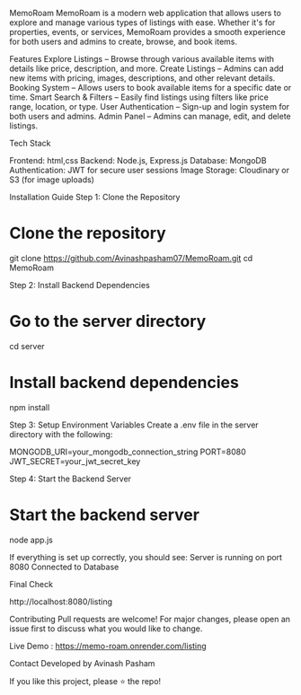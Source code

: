 MemoRoam
MemoRoam is a modern web application that allows users to explore and manage various types of listings with ease.
Whether it's for properties, events, or services, MemoRoam provides a smooth experience for both users and admins to create, browse, and book items.

Features
Explore Listings – Browse through various available items with details like price, description, and more.
Create Listings – Admins can add new items with pricing, images, descriptions, and other relevant details.
Booking System – Allows users to book available items for a specific date or time.
Smart Search & Filters – Easily find listings using filters like price range, location, or type.
User Authentication – Sign-up and login system for both users and admins.
Admin Panel – Admins can manage, edit, and delete listings.

Tech Stack

Frontend: html,css
Backend: Node.js, Express.js
Database: MongoDB
Authentication: JWT for secure user sessions
Image Storage: Cloudinary or S3 (for image uploads)

Installation Guide
Step 1: Clone the Repository
# Clone the repository
git clone https://github.com/Avinashpasham07/MemoRoam.git
cd MemoRoam

Step 2: Install Backend Dependencies
# Go to the server directory
cd server

# Install backend dependencies
npm install

Step 3: Setup Environment Variables
Create a .env file in the server directory with the following:

MONGODB_URI=your_mongodb_connection_string
PORT=8080
JWT_SECRET=your_jwt_secret_key

Step 4: Start the Backend Server
# Start the backend server

node app.js

If everything is set up correctly, you should see:
Server is running on port 8080
Connected to Database

 Final Check
 
http://localhost:8080/listing


Contributing
Pull requests are welcome! For major changes, please open an issue first to discuss what you would like to change.

Live Demo : https://memo-roam.onrender.com/listing


Contact
Developed by Avinash Pasham

If you like this project, please ⭐ the repo!
